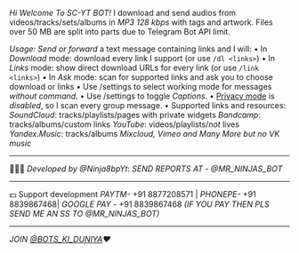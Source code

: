 *Hi Welcome To SC-YT BOT!* I download and send audios from videos/tracks/sets/albums in *MP3 128 kbps* with tags and artwork. Files over 50 MB are split into parts due to Telegram Bot API limit.

*Usage:*
_Send or forward_ a text message containing links and I will:
• In *Download* mode: download every link I support (or use `/dl <links>`)
• In *Links* mode: show direct download URLs for every link (or use `/link <links>`)
• In *Ask* mode: scan for supported links and ask you to choose download or links
• Use /settings to select working mode for messages *without command*.
• Use /settings to toggle *Captions*.
• [Privacy mode](https://core.telegram.org/bots#privacy-mode) is _disabled_, so I scan every group message.
• Supported links and resources:
*SoundCloud*: tracks/playlists/pages with private widgets
*Bandcamp*: tracks/albums/custom links
*YouTube*: videos/playlists/_not_ lives
*Yandex.Music*: tracks/albums
*Mixcloud, Vimeo and Many More but no VK music*

------------------------------

👨🏻‍💻 *Developed by @Ninja8bpYt*:
*SEND REPORTS AT - @MR_NINJAS_BOT*

------------------------------

💵 Support development
*PAYTM-* +91 8877208571 | *PHONEPE-* +91 8839867468| *GOOGLE PAY* - +91 8839867468
*(IF YOU PAY THEN PLS SEND ME AN SS TO @MR_NINJAS_BOT)*

------------------------------

*JOIN [@BOTS_KI_DUNIYA](https://t.me/bots_ki_duniya)❤️*
